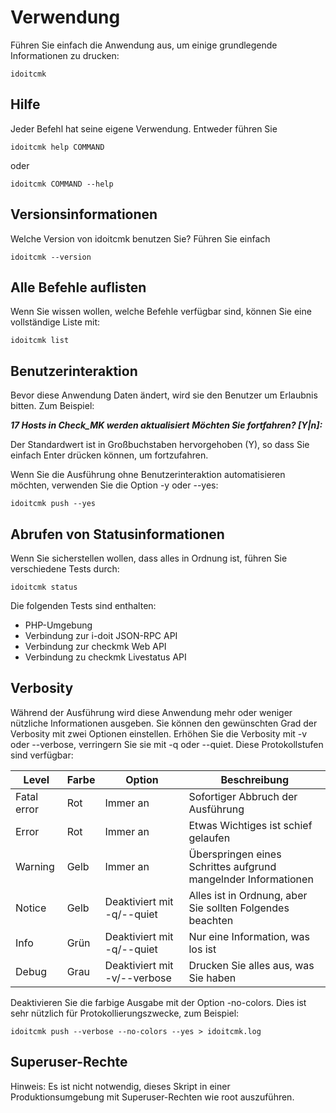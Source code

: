 # Verwendung

Führen Sie einfach die Anwendung aus, um einige grundlegende Informationen zu drucken:

```shell
idoitcmk
```

## Hilfe

Jeder Befehl hat seine eigene Verwendung. Entweder führen Sie

```shell
idoitcmk help COMMAND
```

oder

```
idoitcmk COMMAND --help
```

## Versionsinformationen

Welche Version von idoitcmk benutzen Sie? Führen Sie einfach

```shell
idoitcmk --version
```

## Alle Befehle auflisten

Wenn Sie wissen wollen, welche Befehle verfügbar sind, können Sie eine vollständige Liste mit:

```shell
idoitcmk list
```

## Benutzerinteraktion

Bevor diese Anwendung Daten ändert, wird sie den Benutzer um Erlaubnis bitten. Zum Beispiel:

***17 Hosts in Check_MK werden aktualisiert***
***Möchten Sie fortfahren? [Y|n]:***

Der Standardwert ist in Großbuchstaben hervorgehoben (Y), so dass Sie einfach Enter drücken können, um fortzufahren.

Wenn Sie die Ausführung ohne Benutzerinteraktion automatisieren möchten, verwenden Sie die Option -y oder --yes:

```shell
idoitcmk push --yes
```

## Abrufen von Statusinformationen

Wenn Sie sicherstellen wollen, dass alles in Ordnung ist, führen Sie verschiedene Tests durch:

```shell
idoitcmk status
```

Die folgenden Tests sind enthalten:

*   PHP-Umgebung
*   Verbindung zur i-doit JSON-RPC API
*   Verbindung zur checkmk Web API
*   Verbindung zu checkmk Livestatus API

## Verbosity

Während der Ausführung wird diese Anwendung mehr oder weniger nützliche Informationen ausgeben. Sie können den gewünschten Grad der Verbosity mit zwei Optionen einstellen. Erhöhen Sie die Verbosity mit -v oder --verbose, verringern Sie sie mit -q oder --quiet. Diese Protokollstufen sind verfügbar:

| Level | Farbe | Option | Beschreibung |
| --- | --- | --- | --- |
| Fatal error | Rot | Immer an | Sofortiger Abbruch der Ausführung |
| Error | Rot | Immer an | Etwas Wichtiges ist schief gelaufen |
| Warning | Gelb | Immer an | Überspringen eines Schrittes aufgrund mangelnder Informationen |
| Notice | Gelb | Deaktiviert mit -q/--quiet | Alles ist in Ordnung, aber Sie sollten Folgendes beachten |
| Info | Grün | Deaktiviert mit -q/--quiet | Nur eine Information, was los ist |
| Debug | Grau | Deaktiviert mit -v/--verbose | Drucken Sie alles aus, was Sie haben |

Deaktivieren Sie die farbige Ausgabe mit der Option -no-colors. Dies ist sehr nützlich für Protokollierungszwecke, zum Beispiel:

```shell
idoitcmk push --verbose --no-colors --yes > idoitcmk.log
```

## Superuser-Rechte

Hinweis: Es ist nicht notwendig, dieses Skript in einer Produktionsumgebung mit Superuser-Rechten wie root auszuführen.
